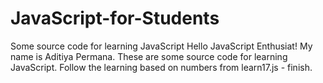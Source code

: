 # JavaScript-for-Students
Some source code for learning JavaScript
Hello JavaScript Enthusiat! My name is Aditiya Permana. 
These are some source code for learning JavaScript. 
Follow the learning based on numbers from learn17.js - finish.
